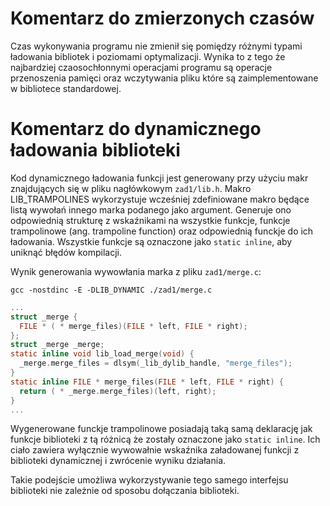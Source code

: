 
# Komentarz do zmierzonych czasów
Czas wykonywania programu nie zmienił się pomiędzy różnymi typami ładowania 
bibliotek i poziomami optymalizacji. Wynika to z tego że najbardziej 
czaosochłonnymi operacjami programu są operacje przenoszenia pamięci oraz
wczytywania pliku które są zaimplementowane w bibliotece standardowej.


# Komentarz do dynamicznego ładowania biblioteki

Kod dynamicznego ładowania funkcji jest generowany przy użyciu makr
znajdujących się w pliku nagłówkowym `zad1/lib.h`. Makro LIB_TRAMPOLINES
wykorzystuje wcześniej zdefiniowane makro będące listą wywołań innego marka 
podanego jako argument. Generuje ono odpowiednią strukturę z wskaźnikami 
na wszystkie funkcje, funkcje trampolinowe (ang. trampoline function)
oraz odpowiednią funckje do ich ładowania. Wszystkie funkcje są oznaczone 
jako `static inline`, aby uniknąć błędów kompilacji.

Wynik generowania wywowłania marka z pliku `zad1/merge.c`:

`gcc -nostdinc -E -DLIB_DYNAMIC ./zad1/merge.c`

```c
...
struct _merge {
  FILE * ( * merge_files)(FILE * left, FILE * right);
};
struct _merge _merge;
static inline void lib_load_merge(void) {
  _merge.merge_files = dlsym(_lib_dylib_handle, "merge_files");
}
static inline FILE * merge_files(FILE * left, FILE * right) {
  return ( * _merge.merge_files)(left, right);
}
...
```

Wygenerowane funckje trampolinowe posiadają taką samą deklarację jak funkcje 
biblioteki z tą różnicą że zostały oznaczone jako `static inline`. Ich ciało 
zawiera wyłącznie wywowałnie wskaźnika załadowanej funkcji z biblioteki dynamicznej
i zwrócenie wyniku działania.

Takie podejście umożliwa wykorzystywanie tego samego interfejsu biblioteki nie
zależnie od sposobu dołączania biblioteki.
